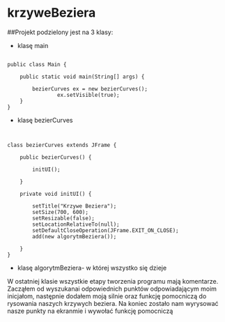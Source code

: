 # krzyweBeziera
##Projekt podzielony jest na 3 klasy:
* klasę main

```

public class Main {

    public static void main(String[] args) {
    
        bezierCurves ex = new bezierCurves();
                ex.setVisible(true);
    }
}

```
* klasę bezierCurves

```


class bezierCurves extends JFrame {

    public bezierCurves() {
    
        initUI();
        
    }
    
    private void initUI() {
    
        setTitle("Krzywe Beziera");
        setSize(700, 600);
        setResizable(false);
        setLocationRelativeTo(null);
        setDefaultCloseOperation(JFrame.EXIT_ON_CLOSE);
        add(new algorytmBeziera());
        
    }
}
```

* klasę algorytmBeziera- w której wszystko się dzieje

W ostatniej klasie wszystkie etapy tworzenia programu mają komentarze. Zacząłem od wyszukanai odpowiednich punktów odpowiadającym moim inicjałom, następnie dodałem moją silnie oraz funkcję pomocniczą do rysowania naszych krzywych beziera. Na koniec zostało nam wyrysować nasze punkty na ekranmie i wywołać funkcję pomocniczą
